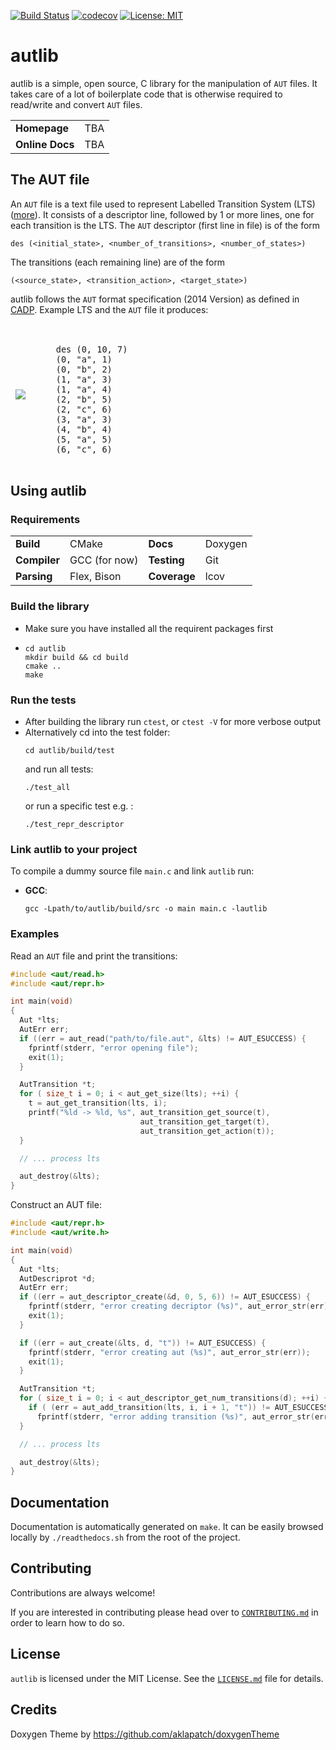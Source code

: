 
[![Build Status](https://travis-ci.com/gkarlos/autlib.svg?branch=master)](https://travis-ci.com/gkarlos/autlib) [![codecov](https://codecov.io/gh/gkarlos/autlib/branch/master/graph/badge.svg)](https://codecov.io/gh/gkarlos/autlib) [![License: MIT](https://img.shields.io/badge/License-MIT-blue.svg)](https://opensource.org/licenses/MIT)

autlib
======
autlib is a simple, open source, C library for the manipulation of `AUT` files. It takes care of a lot of boilerplate code that is otherwise required to read/write and convert `AUT` files.

<table>
  <tr>
    <td><b>Homepage</b></td>
    <td>TBA</td>
  </tr>
  <tr>
    <td><b>Online Docs</b></td>
    <td>TBA</td>
  </tr>
</table>

## The AUT file
An `AUT` file is a text file used to represent Labelled Transition System (LTS) ([more](https://en.wikipedia.org/wiki/Transition_system)). It consists of a descriptor line, followed by 1 or more lines, one for each transition is the LTS. The `AUT` descriptor (first line in file) is of the form

```des (<initial_state>, <number_of_transitions>, <number_of_states>)```

The transitions (each remaining line) are of the form

```(<source_state>, <transition_action>, <target_state>)```

autlib follows the `AUT` format specification (2014 Version) as defined in [CADP](https://cadp.inria.fr/man/aut.html). Example LTS and the `AUT` file it produces:

<table border="0" style="border-style : hidden!important;">
 <tr>
    <td style="border-style : hidden!important;">
      <img class="center-block" src="https://www.researchgate.net/profile/Haiyu_Pan/publication/267047900/figure/fig2/AS:673458769903620@1537576491710/The-labelled-transition-system-A.ppm">
    </td>
    <td style="border-style : hidden!important;"> 
      <pre> <code>
    des (0, 10, 7)
    (0, "a", 1)
    (0, "b", 2)
    (1, "a", 3)
    (1, "a", 4)
    (2, "b", 5)
    (2, "c", 6)
    (3, "a", 3)
    (4, "b", 4)
    (5, "a", 5)
    (6, "c", 6)</code></pre>
    </td>
 </tr>
</table>

## Using autlib

### Requirements

<table>
  <tr>
    <td><b>Build</b></td>
    <td>CMake</td>
    <td><b>Docs</b></td>	
    <td>Doxygen</td>
  </tr>
  <tr>
    <td><b>Compiler</b></td>
    <td>GCC (for now)</td>
    <td><b>Testing</b></td>	
    <td>Git</td>
  </tr>
  <tr>
    <td><b>Parsing</b></td>
    <td>Flex, Bison</td>
    <td><b>Coverage</b></td>
    <td>lcov</td>
  </tr>
</table>

### Build the library
- Make sure you have installed all the requirent packages first
- ```
  cd autlib
  mkdir build && cd build
  cmake ..
  make
  ```

### Run the tests
- After building the library run `ctest`, or `ctest -V` for more verbose output
- Alternatively cd into the test folder:
  ```
  cd autlib/build/test
  ```
  and run all tests:
  ```
  ./test_all
  ```
  or run a specific test e.g. :
  ```
  ./test_repr_descriptor
  ```
### Link autlib to your project
To compile a dummy source file `main.c` and link `autlib` run:
- <b>GCC</b>:
  ```
  gcc -Lpath/to/autlib/build/src -o main main.c -lautlib 
  ```

### Examples

Read an `AUT` file and print the transitions:
```c
#include <aut/read.h>
#include <aut/repr.h>

int main(void)
{
  Aut *lts;
  AutErr err;
  if ((err = aut_read("path/to/file.aut", &lts) != AUT_ESUCCESS) {
    fprintf(stderr, "error opening file");
    exit(1);
  }

  AutTransition *t;
  for ( size_t i = 0; i < aut_get_size(lts); ++i) {
    t = aut_get_transition(lts, i);
    printf("%ld -> %ld, %s", aut_transition_get_source(t),
                             aut_transition_get_target(t),
                             aut_transition_get_action(t));
  }

  // ... process lts

  aut_destroy(&lts);
}
```

Construct an AUT file:
```c
#include <aut/repr.h>
#include <aut/write.h>

int main(void)
{
  Aut *lts;
  AutDescriprot *d;
  AutErr err;
  if ((err = aut_descriptor_create(&d, 0, 5, 6)) != AUT_ESUCCESS) {
    fprintf(stderr, "error creating decriptor (%s)", aut_error_str(err));
    exit(1);
  }

  if ((err = aut_create(&lts, d, "t")) != AUT_ESUCCESS) {
    fprintf(stderr, "error creating aut (%s)", aut_error_str(err));
    exit(1);
  }

  AutTransition *t;
  for ( size_t i = 0; i < aut_descriptor_get_num_transitions(d); ++i) {
    if ( (err = aut_add_transition(lts, i, i + 1, "t")) != AUT_ESUCCESS)
      fprintf(stderr, "error adding transition (%s)", aut_error_str(err));
  }

  // ... process lts

  aut_destroy(&lts);
}
```
## Documentation

Documentation is automatically generated on `make`. It can be easily browsed locally by `./readthedocs.sh` from the root of the project.

## Contributing
Contributions are always welcome!

If you are interested in contributing please head over to [`CONTRIBUTING.md`](./CONTRIBUTING.md) in order to learn how to do so.

## License
`autlib` is licensed under the MIT License. See the [`LICENSE.md`](./LICENSE.md) file for details.

## Credits
Doxygen Theme by https://github.com/aklapatch/doxygenTheme
